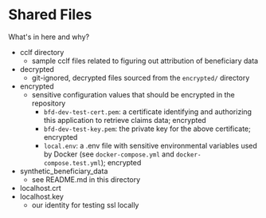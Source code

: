 # Shared Files

What's in here and why?

- cclf directory
  - sample cclf files related to figuring out attribution of beneficiary data
- decrypted
  - git-ignored, decrypted files sourced from the `encrypted/` directory
- encrypted
  - sensitive configuration values that should be encrypted in the repository
    - `bfd-dev-test-cert.pem`: a certificate identifying and authorizing this application to retrieve claims data; encrypted
    - `bfd-dev-test-key.pem`: the private key for the above certificate; encrypted
    - `local.env`: a .env file with sensitive environmental variables used by Docker (see `docker-compose.yml` and `docker-compose.test.yml`); encrypted
- synthetic_beneficiary_data
  - see README.md in this directory
- localhost.crt
- localhost.key
  - our identity for testing ssl locally
